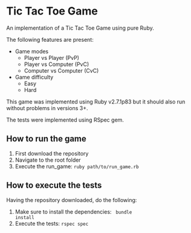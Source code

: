 # Tic Tac Toe Game

An implementation of a Tic Tac Toe Game using pure Ruby.

The following features are present:

* Game modes
  * Player vs Player (PvP)
  * Player vs Computer (PvC)
  * Computer vs Computer (CvC)
* Game difficulty
  * Easy
  * Hard

This game was implemented using Ruby v2.7.1p83 but it should also run without problems in versions 3+.

The tests were implemented using RSpec gem.

## How to run the game

1. First download the repository
2. Navigate to the root folder
3. Execute the run_game: <code>ruby path/to/run_game.rb</code>

## How to execute the tests

Having the repository downloaded, do the following:

1. Make sure to install the dependencies: <code> bundle install</code>
2. Execute the tests: <code>rspec spec</code>
